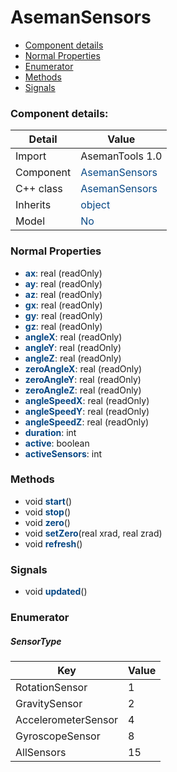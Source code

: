 # AsemanSensors

 * [Component details](#component-details)
 * [Normal Properties](#normal-properties)
 * [Enumerator](#enumerator)
 * [Methods](#methods)
 * [Signals](#signals)


### Component details:

|Detail|Value|
|------|-----|
|Import|AsemanTools 1.0|
|Component|<font color='#074885'>AsemanSensors</font>|
|C++ class|<font color='#074885'>AsemanSensors</font>|
|Inherits|<font color='#074885'>object</font>|
|Model|<font color='#074885'>No</font>|


### Normal Properties

* <font color='#074885'><b>ax</b></font>: real (readOnly)
* <font color='#074885'><b>ay</b></font>: real (readOnly)
* <font color='#074885'><b>az</b></font>: real (readOnly)
* <font color='#074885'><b>gx</b></font>: real (readOnly)
* <font color='#074885'><b>gy</b></font>: real (readOnly)
* <font color='#074885'><b>gz</b></font>: real (readOnly)
* <font color='#074885'><b>angleX</b></font>: real (readOnly)
* <font color='#074885'><b>angleY</b></font>: real (readOnly)
* <font color='#074885'><b>angleZ</b></font>: real (readOnly)
* <font color='#074885'><b>zeroAngleX</b></font>: real (readOnly)
* <font color='#074885'><b>zeroAngleY</b></font>: real (readOnly)
* <font color='#074885'><b>zeroAngleZ</b></font>: real (readOnly)
* <font color='#074885'><b>angleSpeedX</b></font>: real (readOnly)
* <font color='#074885'><b>angleSpeedY</b></font>: real (readOnly)
* <font color='#074885'><b>angleSpeedZ</b></font>: real (readOnly)
* <font color='#074885'><b>duration</b></font>: int
* <font color='#074885'><b>active</b></font>: boolean
* <font color='#074885'><b>activeSensors</b></font>: int


### Methods

 * void <font color='#074885'><b>start</b></font>()
 * void <font color='#074885'><b>stop</b></font>()
 * void <font color='#074885'><b>zero</b></font>()
 * void <font color='#074885'><b>setZero</b></font>(real xrad, real zrad)
 * void <font color='#074885'><b>refresh</b></font>()


### Signals

 * void <font color='#074885'><b>updated</b></font>()


### Enumerator


##### SensorType

|Key|Value|
|---|-----|
|RotationSensor|1|
|GravitySensor|2|
|AccelerometerSensor|4|
|GyroscopeSensor|8|
|AllSensors|15|

